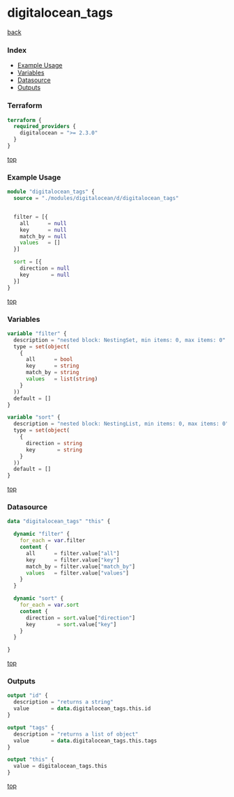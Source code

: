 # digitalocean_tags

[back](../digitalocean.md)

### Index

- [Example Usage](#example-usage)
- [Variables](#variables)
- [Datasource](#datasource)
- [Outputs](#outputs)

### Terraform

```terraform
terraform {
  required_providers {
    digitalocean = ">= 2.3.0"
  }
}
```

[top](#index)

### Example Usage

```terraform
module "digitalocean_tags" {
  source = "./modules/digitalocean/d/digitalocean_tags"


  filter = [{
    all      = null
    key      = null
    match_by = null
    values   = []
  }]

  sort = [{
    direction = null
    key       = null
  }]
}
```

[top](#index)

### Variables

```terraform
variable "filter" {
  description = "nested block: NestingSet, min items: 0, max items: 0"
  type = set(object(
    {
      all      = bool
      key      = string
      match_by = string
      values   = list(string)
    }
  ))
  default = []
}

variable "sort" {
  description = "nested block: NestingList, min items: 0, max items: 0"
  type = set(object(
    {
      direction = string
      key       = string
    }
  ))
  default = []
}
```

[top](#index)

### Datasource

```terraform
data "digitalocean_tags" "this" {

  dynamic "filter" {
    for_each = var.filter
    content {
      all      = filter.value["all"]
      key      = filter.value["key"]
      match_by = filter.value["match_by"]
      values   = filter.value["values"]
    }
  }

  dynamic "sort" {
    for_each = var.sort
    content {
      direction = sort.value["direction"]
      key       = sort.value["key"]
    }
  }

}
```

[top](#index)

### Outputs

```terraform
output "id" {
  description = "returns a string"
  value       = data.digitalocean_tags.this.id
}

output "tags" {
  description = "returns a list of object"
  value       = data.digitalocean_tags.this.tags
}

output "this" {
  value = digitalocean_tags.this
}
```

[top](#index)